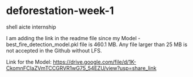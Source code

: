 # deforestation-week-1
shell aicte internship

I am adding the link in the readme file since my Model - best_fire_detection_model.pkl file is 460.1 MB. Any file larger than 25 MB is not accepted in the Github without LFS. 

Link for the Model: https://drive.google.com/file/d/1K-CkomnFCIaZVmTCCGRVR1wG75_54EZU/view?usp=share_link

